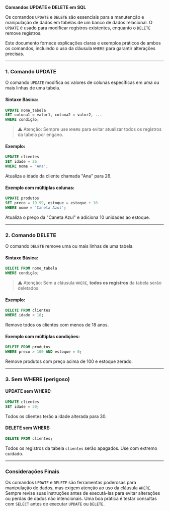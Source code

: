 **Comandos UPDATE e DELETE em SQL**

Os comandos `UPDATE` e `DELETE` são essenciais para a manutenção e manipulação de dados em tabelas de um banco de dados relacional. O `UPDATE` é usado para modificar registros existentes, enquanto o `DELETE` remove registros.

Este documento fornece explicações claras e exemplos práticos de ambos os comandos, incluindo o uso da cláusula `WHERE` para garantir alterações precisas.

---

### **1. Comando UPDATE**

O comando `UPDATE` modifica os valores de colunas específicas em uma ou mais linhas de uma tabela.

#### **Sintaxe Básica:**
```sql
UPDATE nome_tabela
SET coluna1 = valor1, coluna2 = valor2, ...
WHERE condição;
```
> ⚠️ Atenção: Sempre use `WHERE` para evitar atualizar todos os registros da tabela por engano.

#### **Exemplo:**
```sql
UPDATE clientes
SET idade = 26
WHERE nome = 'Ana';
```
Atualiza a idade da cliente chamada "Ana" para 26.

#### **Exemplo com múltiplas colunas:**
```sql
UPDATE produtos
SET preco = 19.99, estoque = estoque + 10
WHERE nome = 'Caneta Azul';
```
Atualiza o preço da "Caneta Azul" e adiciona 10 unidades ao estoque.

---

### **2. Comando DELETE**

O comando `DELETE` remove uma ou mais linhas de uma tabela.

#### **Sintaxe Básica:**
```sql
DELETE FROM nome_tabela
WHERE condição;
```
> ⚠️ Atenção: Sem a cláusula `WHERE`, **todos os registros** da tabela serão deletados.

#### **Exemplo:**
```sql
DELETE FROM clientes
WHERE idade < 18;
```
Remove todos os clientes com menos de 18 anos.

#### **Exemplo com múltiplas condições:**
```sql
DELETE FROM produtos
WHERE preco > 100 AND estoque = 0;
```
Remove produtos com preço acima de 100 e estoque zerado.

---

### **3. Sem WHERE (perigoso)**
#### **UPDATE sem WHERE:**
```sql
UPDATE clientes
SET idade = 30;
```
Todos os clientes terão a idade alterada para 30.

#### **DELETE sem WHERE:**
```sql
DELETE FROM clientes;
```
Todos os registros da tabela `clientes` serão apagados. Use com extremo cuidado.

---

### **Considerações Finais**

Os comandos `UPDATE` e `DELETE` são ferramentas poderosas para manipulação de dados, mas exigem atenção ao uso da cláusula `WHERE`. Sempre revise suas instruções antes de executá-las para evitar alterações ou perdas de dados não intencionais. Uma boa prática é testar consultas com `SELECT` antes de executar `UPDATE` ou `DELETE`.

